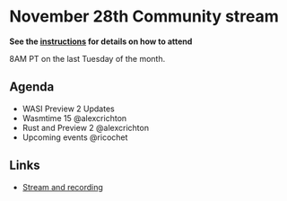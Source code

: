 # November 28th Community stream

**See the [instructions](../README.md) for details on how to attend**

8AM PT on the last Tuesday of the month.

## Agenda

- WASI Preview 2 Updates
- Wasmtime 15 @alexcrichton
- Rust and Preview 2 @alexcrichton
- Upcoming events @ricochet

## Links

- [Stream and recording](https://www.youtube.com/live/f2U-DRf3FDk)
